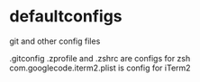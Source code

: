 # defaultconfigs
git and other config files

.gitconfig
.zprofile and .zshrc are configs for zsh
com.googlecode.iterm2.plist is config for iTerm2
